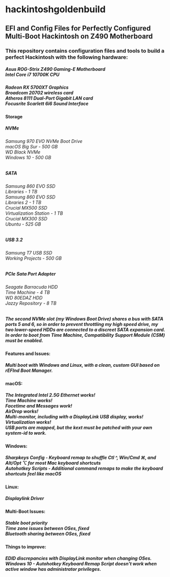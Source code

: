 # hackintoshgoldenbuild</b>
<h2>EFI and Config Files for Perfectly Configured Multi-Boot Hackintosh on Z490 Motherboard

<h3>This repository contains configuration files and tools to build a perfect Hackintosh with the following hardware:<br>

<h5>Asus ROG-Strix Z490 Gaming-E Motherboard<br>
Intel Core i7 10700K CPU
<h5>Radeon RX 5700XT Graphics<br>
Broadcom 20702 wireless card<br>
Atheros 8111 Dual-Port Gigabit LAN card<br>
Focusrite Scarlett 6i6 Sound Interface<br>

<h4>Storage

<h5>NVMe<br>
<h6>  Samsung 970 EVO NVMe Boot Drive<br>
    macOS Big Sur - 500 GB<br>
  WD Black NVMe<br>
    Windows 10 - 500 GB<br>

<h5>SATA<br>
<h6>  Samsung 860 EVO SSD<br>
    Libraries - 1 TB<br>
  Samsung 860 EVO SSD<br>
    Libraries 2 - 1 TB<br>
  Crucial MX500 SSD<br>
    Virtualization Station - 1 TB<br>
  Crucial MX300 SSD<br>
    Ubuntu - 525 GB<br>

<h5>USB 3.2<br>
<h6>  Samsung T7 USB SSD<br>
    Working Projects - 500 GB<br>

<h5>PCIe Sata Port Adapter<br>
<h6>  Seagate Barracuda HDD <br>
    Time Machine - 4 TB<br>
  WD 80EDAZ HDD<br>
    Jazzy Repository - 8 TB<br>
   
<h5>The second NVMe slot (my Windows Boot Drive) shares a bus with SATA ports 5 and 6, so in order to prevent throttling my high speed drive, my two lower-speed HDDs are connected to a discreet SATA expansion card.  In order to boot from Time Machine, Compatibility Support Module (CSM) must be enabled.<br>

<h4>Features and Issues:
<h5>Multi boot with Windows and Linux, with a clean, custom GUI based on rEFInd Boot Manager.<br>

<h4>macOS:
<h5>The Integrated Intel 2.5G Ethernet works!<br>
Time Machine works!<br>
Facetime and Messages work!<br>
AirDrop works!<br>
Multi-monitor, including with a DisplayLink USB display, works!<br>
Virtualization works!<br>
USB ports are mapped, but the kext must be patched with your own system-id to work.<br>

<h4>Windows:<br>
<h5>Sharpkeys Config - Keyboard remap to shuffle Ctl ^, Win/Cmd ⌘, and Alt/Opt ⌥ for most Mac keyboard shortcuts<br>
Autohotkey Scripts - Additional command remaps to make the keyboard shortcuts feel like macOS<br>

<h4>Linux:<br>
<h5>Displaylink Driver<br>

<h4>Multi-Boot Issues:
<h5>Stable boot priority<br>
Time zone issues between OSes, fixed<br>
Bluetooth sharing between OSes, fixed<br>

<h4>Things to improve:<br>
<h5>EDID discrepancies with DisplayLink monitor when changing OSes.<br>
Windows 10 - Autohotkey Keyboard Remap Script doesn't work when active window has administrator privileges.<br>
